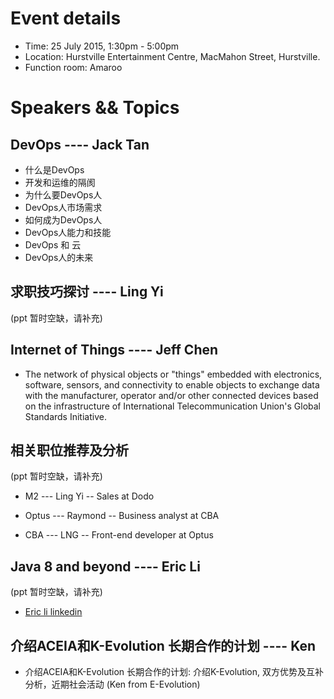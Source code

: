 # Event details
- Time: 25 July 2015, 1:30pm - 5:00pm
- Location: Hurstville Entertainment Centre, MacMahon Street, Hurstville.
- Function room: Amaroo


# Speakers && Topics

DevOps ---- Jack Tan
--------------------------------------
- 什么是DevOps
- 开发和运维的隔阂
- 为什么要DevOps人
- DevOps人市场需求
- 如何成为DevOps人
- DevOps人能力和技能
- DevOps 和 云
- DevOps人的未来

求职技巧探讨 ---- Ling Yi
--------------------------------------
(ppt 暂时空缺，请补充)

Internet of Things ---- Jeff Chen
--------------------------------------

- The network of physical objects or "things" embedded with electronics, software, sensors, and connectivity to enable objects to exchange data with the manufacturer, operator and/or other connected devices based on the infrastructure of International Telecommunication Union's Global Standards Initiative.

相关职位推荐及分析 
--------------------------------------
(ppt 暂时空缺，请补充)

- M2 --- Ling Yi 
  -- Sales at Dodo

- Optus --- Raymond
  -- Business analyst  at CBA

- CBA --- LNG
   -- Front-end developer at Optus

Java 8 and beyond ---- Eric Li
--------------------------------------
(ppt 暂时空缺，请补充)

- [Eric li linkedin](https://au.linkedin.com/pub/eric-li/27/929/838)

介绍ACEIA和K-Evolution 长期合作的计划 ---- Ken
--------------------------------------
- 介绍ACEIA和K-Evolution 长期合作的计划: 介绍K-Evolution, 双方优势及互补分析，近期社会活动 (Ken from E-Evolution)